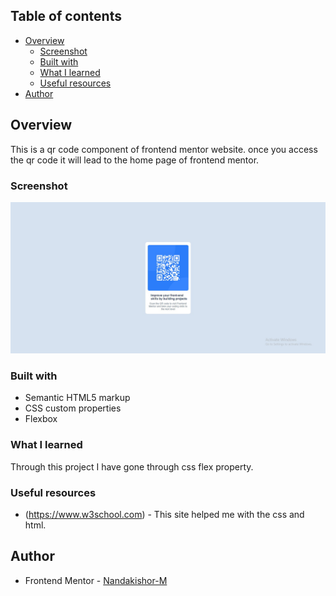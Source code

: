 

## Table of contents

- [Overview](#overview)
  - [Screenshot](#screenshot)
  - [Built with](#built-with)
  - [What I learned](#what-i-learned)
  - [Useful resources](#useful-resources)
- [Author](#author)



## Overview

This is a qr code component of frontend mentor website. once you access the qr code it will lead to the home page of frontend mentor.
### Screenshot

![](./images/QR-web-screenshot.jpg)



### Built with

- Semantic HTML5 markup
- CSS custom properties
- Flexbox

### What I learned

Through this project I have gone through css flex property.

### Useful resources

- (https://www.w3school.com) - This site helped me with the css and html.



## Author

- Frontend Mentor - [Nandakishor-M](https://www.frontendmentor.io/profile/Nandakishor-M)


